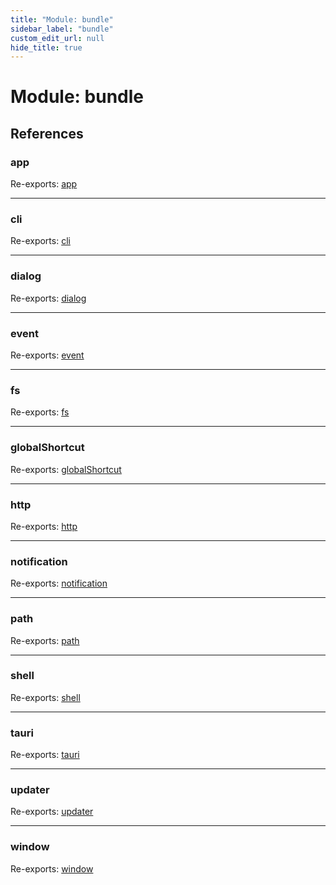 ```yaml
---
title: "Module: bundle"
sidebar_label: "bundle"
custom_edit_url: null
hide_title: true
---
```


# Module: bundle

## References

### app

Re-exports: [app](app.md)

___

### cli

Re-exports: [cli](cli.md)

___

### dialog

Re-exports: [dialog](dialog.md)

___

### event

Re-exports: [event](event.md)

___

### fs

Re-exports: [fs](fs.md)

___

### globalShortcut

Re-exports: [globalShortcut](globalshortcut.md)

___

### http

Re-exports: [http](http.md)

___

### notification

Re-exports: [notification](notification.md)

___

### path

Re-exports: [path](path.md)

___

### shell

Re-exports: [shell](shell.md)

___

### tauri

Re-exports: [tauri](tauri.md)

___

### updater

Re-exports: [updater](updater.md)

___

### window

Re-exports: [window](window.md)
